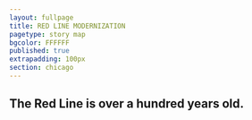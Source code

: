 ```yaml
---
layout: fullpage
title: RED LINE MODERNIZATION
pagetype: story map
bgcolor: FFFFFF
published: true
extrapadding: 100px
section: chicago
---
```


## The Red Line is over a hundred years old.
